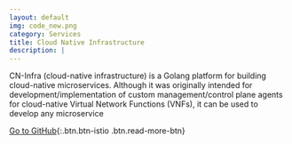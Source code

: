 ```yaml
---
layout: default
img: code_new.png
category: Services
title: Cloud Native Infrastructure
description: |
---
```

  CN-Infra (cloud-native infrastructure) is a Golang platform for building cloud-native microservices. Although it was originally intended for development/implementation of custom management/control plane agents for cloud-native Virtual Network Functions (VNFs), it can be used to develop any microservice



[Go to GitHub](http://github.com/ligato/cn-infra){:.btn.btn-istio .btn.read-more-btn}
